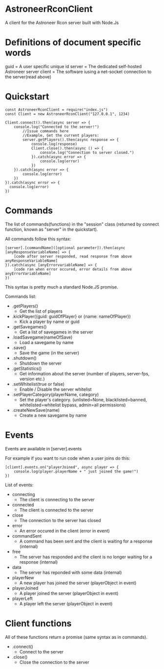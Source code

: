 # AstroneerRconClient
A client for the Astroneer Rcon server built with Node.Js

# Definitions of document specific words
guid = A user specific unique id
server = The dedicated self-hosted Astroneer server
client = The software iusing a net-socket connection to the server(read above)

# Quickstart
```
const AstroneerRconClient = require("index.js")
const Client = new AstroneerRconClient("127.0.0.1", 1234)

Client.connect().then(async server => {
  	console.log("Connected to the server!")
        //Issue commands here
        //Example, Get the current players:
        server.getPlayers().then(async response => {
            console.log(response)
            Client.close().then(async () => {
                console.log("Connection to server closed.")
            }).catch(async error => {
                console.log(error)
            })
    }).catch(async error => {
        console.log(error)
    })
}).catch(async error => {
  console.log(error)
})
```

# Commands
The list of commands(functions) in the "session" class (returned by connect function, known as "server" in the quickstart).

All commands follow this syntax:
```
[server].[commandName]([optional parameter]).then(async [anyResponseVariableName] => {
    [code after server responded, read response from above anyResponseVariableName]
}).catch(async [anyErrorvariableName] => {
    [code ran when error occured, error details from above anyErrorVariableName]
})
```
This syntax is pretty much a standard Node.JS promise.

Commands list:
- .getPlayers()
    - Get the list of players
- .kickPlayer({guid: guidOfPlayer} or {name: nameOfPlayer})
    - Kick a player by name or guid
- .getSavegames()
    - Get a list of savegames in the server
- .loadSavegame(nameOfSave)
    - Load a savegame by name
- .save()
    - Save the game (in the server)
- .shutdown()
    - Shutdown the server
- .getStatistics()
    - Get information about the server (number of players, server-fps, version etc.)
- .setWhitelist(true or false)
    - Enable / Disable the server whitelist
- .setPlayerCategory(playerName, category)
    - Set the player's category. (unlisted=None, blacklisted=banned, whitelisted=whitelist bypass, admin=all permissions)
- .createNewSave(name)
    - Create a new savegame by name
# Events
Events are available in \[server].events

For example if you want to run code when a user joins do this:
```
[client].events.on("playerJoined", async player => {
    console.log(player.playerName + " just joined the game!")
})
```

List of events:
- connecting
    - The client is connecting to the server
- connected
    - The client is connected to the server
- close
    - The connection to the server has closed
- error
    - An error occured in the client (error in event)
- commandSent
    - A command has been sent and the client is waiting for a response (internal)
- free
    - The server has responded and the client is no longer waiting for a response (internal)
- data
    - The server has reponded with some data (internal)
- playerNew
    - A new player has joined the server (playerObject in event)
- playerJoined
    - A player joined the server (playerObject in event)
- playerLeft
    - A player left the server (playerObject in event)
# Client functions
All of these functions return a promise (same syntax as in commands).
- .connect()
    - Connect to the server
- .close()
    - Close the connection to the server
